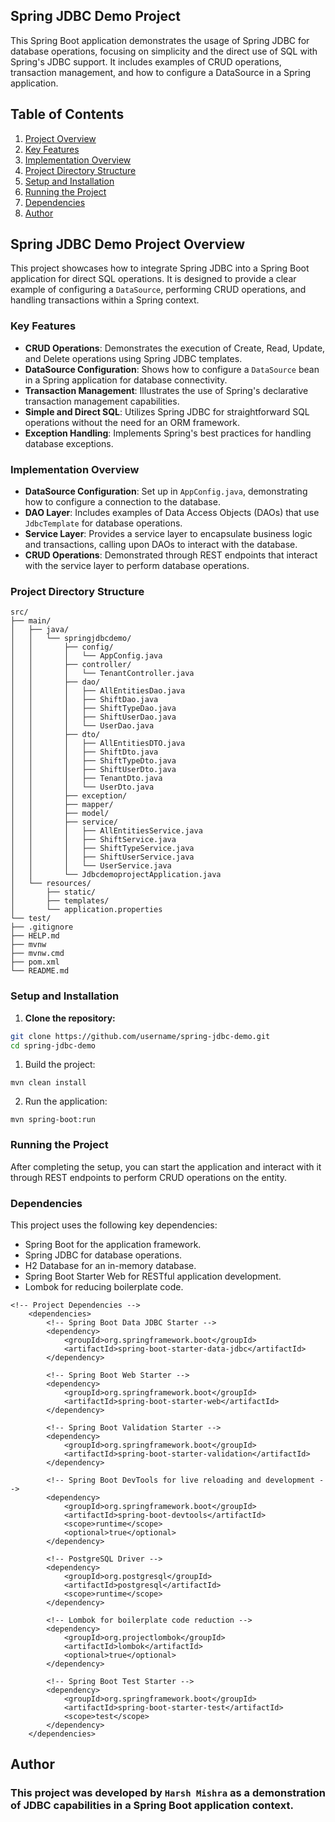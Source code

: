 ## Spring JDBC Demo Project

This Spring Boot application demonstrates the usage of Spring JDBC for database operations, focusing on simplicity and the direct use of SQL with Spring's JDBC support. It includes examples of CRUD operations, transaction management, and how to configure a DataSource in a Spring application.

## Table of Contents
1. [Project Overview](#spring-jdbc-demo-project-overview)
2. [Key Features](#key-features)
3. [Implementation Overview](#implementation-overview)
4. [Project Directory Structure](#project-directory-structure)
5. [Setup and Installation](#setup-and-installation)
6. [Running the Project](#running-the-project)
7. [Dependencies](#dependencies)
8. [Author](#author)

## Spring JDBC Demo Project Overview

This project showcases how to integrate Spring JDBC into a Spring Boot application for direct SQL operations. It is designed to provide a clear example of configuring a `DataSource`, performing CRUD operations, and handling transactions within a Spring context.

### Key Features

- **CRUD Operations**: Demonstrates the execution of Create, Read, Update, and Delete operations using Spring JDBC templates.
- **DataSource Configuration**: Shows how to configure a `DataSource` bean in a Spring application for database connectivity.
- **Transaction Management**: Illustrates the use of Spring's declarative transaction management capabilities.
- **Simple and Direct SQL**: Utilizes Spring JDBC for straightforward SQL operations without the need for an ORM framework.
- **Exception Handling**: Implements Spring's best practices for handling database exceptions.

### Implementation Overview

- **DataSource Configuration**: Set up in `AppConfig.java`, demonstrating how to configure a connection to the database.
- **DAO Layer**: Includes examples of Data Access Objects (DAOs) that use `JdbcTemplate` for database operations.
- **Service Layer**: Provides a service layer to encapsulate business logic and transactions, calling upon DAOs to interact with the database.
- **CRUD Operations**: Demonstrated through REST endpoints that interact with the service layer to perform database operations.

### Project Directory Structure
```
src/
├── main/
│   ├── java/
│   │   └── springjdbcdemo/
│   │       ├── config/
│   │       │   └── AppConfig.java
│   │       ├── controller/
│   │       │   └── TenantController.java
│   │       ├── dao/
│   │       │   ├── AllEntitiesDao.java
│   │       │   ├── ShiftDao.java
│   │       │   ├── ShiftTypeDao.java
│   │       │   ├── ShiftUserDao.java
│   │       │   └── UserDao.java
│   │       ├── dto/
│   │       │   ├── AllEntitiesDTO.java
│   │       │   ├── ShiftDto.java
│   │       │   ├── ShiftTypeDto.java
│   │       │   ├── ShiftUserDto.java
│   │       │   ├── TenantDto.java
│   │       │   └── UserDto.java
│   │       ├── exception/
│   │       ├── mapper/
│   │       ├── model/
│   │       ├── service/
│   │       │   ├── AllEntitiesService.java
│   │       │   ├── ShiftService.java
│   │       │   ├── ShiftTypeService.java
│   │       │   ├── ShiftUserService.java
│   │       │   └── UserService.java
│   │       └── JdbcdemoprojectApplication.java
│   └── resources/
│       ├── static/
│       ├── templates/
│       └── application.properties
└── test/
├── .gitignore
├── HELP.md
├── mvnw
├── mvnw.cmd
├── pom.xml
└── README.md
```


### Setup and Installation

1. **Clone the repository:**

```bash
git clone https://github.com/username/spring-jdbc-demo.git
cd spring-jdbc-demo
```

1. Build the project:
```
mvn clean install
```
2. Run the application:
```
mvn spring-boot:run
```

### Running the Project
After completing the setup, you can start the application and interact with it through REST endpoints to perform CRUD operations on the  entity.

### Dependencies
This project uses the following key dependencies:

- Spring Boot for the application framework.
- Spring JDBC for database operations.
- H2 Database for an in-memory database.
- Spring Boot Starter Web for RESTful application development.
- Lombok for reducing boilerplate code.

```
<!-- Project Dependencies -->
	<dependencies>
		<!-- Spring Boot Data JDBC Starter -->
		<dependency>
			<groupId>org.springframework.boot</groupId>
			<artifactId>spring-boot-starter-data-jdbc</artifactId>
		</dependency>

		<!-- Spring Boot Web Starter -->
		<dependency>
			<groupId>org.springframework.boot</groupId>
			<artifactId>spring-boot-starter-web</artifactId>
		</dependency>

		<!-- Spring Boot Validation Starter -->
		<dependency>
			<groupId>org.springframework.boot</groupId>
			<artifactId>spring-boot-starter-validation</artifactId>
		</dependency>

		<!-- Spring Boot DevTools for live reloading and development -->
		<dependency>
			<groupId>org.springframework.boot</groupId>
			<artifactId>spring-boot-devtools</artifactId>
			<scope>runtime</scope>
			<optional>true</optional>
		</dependency>

		<!-- PostgreSQL Driver -->
		<dependency>
			<groupId>org.postgresql</groupId>
			<artifactId>postgresql</artifactId>
			<scope>runtime</scope>
		</dependency>

		<!-- Lombok for boilerplate code reduction -->
		<dependency>
			<groupId>org.projectlombok</groupId>
			<artifactId>lombok</artifactId>
			<optional>true</optional>
		</dependency>

		<!-- Spring Boot Test Starter -->
		<dependency>
			<groupId>org.springframework.boot</groupId>
			<artifactId>spring-boot-starter-test</artifactId>
			<scope>test</scope>
		</dependency>
	</dependencies>
```

## Author
### This project was developed by   `Harsh Mishra` as a demonstration of JDBC capabilities in a Spring Boot application context.